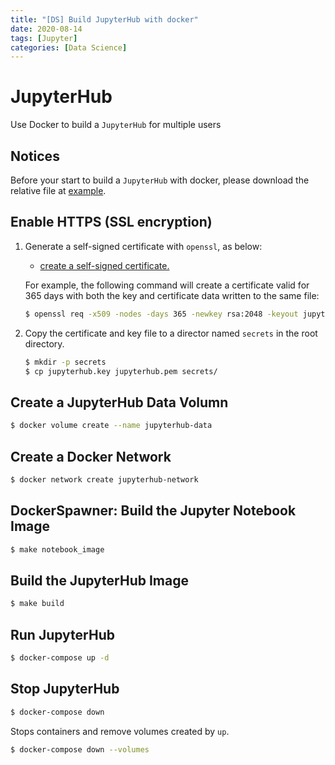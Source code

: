 ```yaml
---
title: "[DS] Build JupyterHub with docker"
date: 2020-08-14
tags: [Jupyter]
categories: [Data Science]
---
```


# JupyterHub

Use Docker to build a `JupyterHub` for multiple users

## Notices

Before your start to build a `JupyterHub` with docker, please download the relative file at [example](https://github.com/kaka-lin/Notes/tree/master/Data_Science/jupyterhub).

## Enable HTTPS (SSL encryption)

1. Generate a self-signed certificate with `openssl`, as below:

   - [create a self-signed certificate.](https://jupyter-notebook.readthedocs.io/en/latest/public_server.html#using-ssl-for-encrypted-communication)

    For example, the following command will create a certificate valid for 365 days with both the key and certificate data written to the same file:

    ```bash
    $ openssl req -x509 -nodes -days 365 -newkey rsa:2048 -keyout jupyterhub.key -out jupyterhub.pem
    ```

2. Copy the certificate and key file to a director named `secrets` in the root directory.

    ```bash
    $ mkdir -p secrets
    $ cp jupyterhub.key jupyterhub.pem secrets/
    ```

## Create a JupyterHub Data Volumn

```bash
$ docker volume create --name jupyterhub-data
```

## Create a Docker Network

```bash
$ docker network create jupyterhub-network
```

## DockerSpawner: Build the Jupyter Notebook Image

```bash
$ make notebook_image
```

## Build the JupyterHub Image

```bash
$ make build
```

## Run JupyterHub

```bash
$ docker-compose up -d
```

## Stop JupyterHub

```bash
$ docker-compose down

```

Stops containers and remove volumes created by `up`.

```bash
$ docker-compose down --volumes
```
